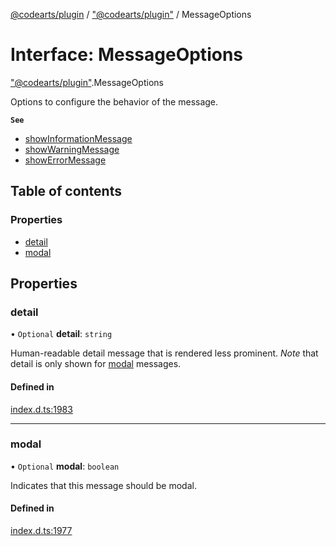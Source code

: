 [@codearts/plugin](../README.md) / ["@codearts/plugin"](../modules/_codearts_plugin_.md) / MessageOptions

# Interface: MessageOptions

["@codearts/plugin"](../modules/_codearts_plugin_.md).MessageOptions

Options to configure the behavior of the message.

**`See`**

 - [showInformationMessage](../modules/codearts_plugin_.window.md#showinformationmessage)
 - [showWarningMessage](../modules/codearts_plugin_.window.md#showwarningmessage)
 - [showErrorMessage](../modules/codearts_plugin_.window.md#showerrormessage)

## Table of contents

### Properties

- [detail](codearts_plugin_.MessageOptions.md#detail)
- [modal](codearts_plugin_.MessageOptions.md#modal)

## Properties

### detail

• `Optional` **detail**: `string`

Human-readable detail message that is rendered less prominent. _Note_ that detail
is only shown for [modal](codearts_plugin_.MessageOptions.md#modal) messages.

#### Defined in

[index.d.ts:1983](https://github.com/xyz-fish/cloudide-plugin-api/blob/9927cd6/index.d.ts#L1983)

___

### modal

• `Optional` **modal**: `boolean`

Indicates that this message should be modal.

#### Defined in

[index.d.ts:1977](https://github.com/xyz-fish/cloudide-plugin-api/blob/9927cd6/index.d.ts#L1977)
